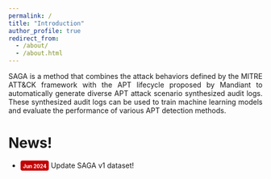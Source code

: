 ```yaml
---
permalink: /
title: "Introduction"
author_profile: true
redirect_from: 
  - /about/
  - /about.html
---
```


<p style="text-align: justify; white-space: normal;">SAGA is a method that combines the attack behaviors defined by the MITRE ATT&CK framework with the APT lifecycle proposed by Mandiant to automatically generate diverse APT attack scenario synthesized audit logs. These synthesized audit logs can be used to train machine learning models and evaluate the performance of various APT detection methods.</p>

News!
======
<ul>
  <li> <span style="border-width: 3px ; width: 150px; height: 30px ; padding: 1px 5px 2px 5px; text-align: center; background-color:#C40000;border-radius: 4px;"><font style="font-weight:bold" color="white" size="1">Jun 2024</font></span> Update SAGA v1 dataset!</li>
</ul>
